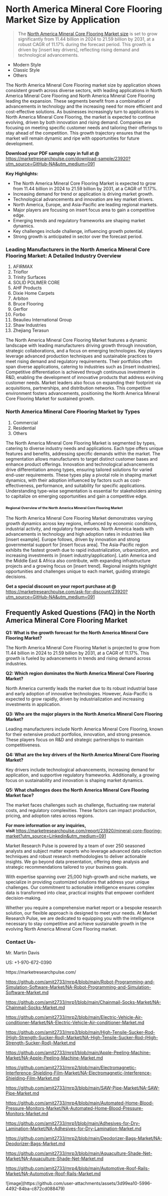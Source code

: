<h1>North America Mineral Core Flooring Market&nbsp;Size by Application</h1><blockquote><p>The <a href="https://marketresearchpulse.com/download-sample/23920?utm_source=GitHub-NA&amp;utm_medium=091">North America Mineral Core Flooring Market size</a> is set to grow significantly from 11.44 billion in 2024 to 21.59 billion by 2031, at a robust CAGR of 11.17% during the forecast period. This growth is driven by [insert key drivers], reflecting rising demand and technological advancements.</p></blockquote><ul><li>Modern Style<li> Classic Style<li> Others</li></ul><p>The North America Mineral Core Flooring market size by application shows consistent growth across diverse sectors, with leading applications in North America Mineral Core Flooring and North America Mineral Core Flooring leading the expansion. These segments benefit from a combination of advancements in technology and the increasing need for more efficient and cost-effective solutions. As businesses increasingly turn to applications in North America Mineral Core Flooring, the market is expected to continue evolving, driven by both innovation and rising demand. Companies are focusing on meeting specific customer needs and tailoring their offerings to stay ahead of the competition. This growth trajectory ensures that the market will remain dynamic and ripe with opportunities for future development.</p><p><strong>Download your PDF sample copy in full at @ </strong><a href="https://marketresearchpulse.com/download-sample/23920?utm_source=GitHub-NA&amp;utm_medium=091">https://marketresearchpulse.com/download-sample/23920?utm_source=GitHub-NA&amp;utm_medium=091</a></p><p><strong>Key Highlights: </strong></p><ul><li>The North America Mineral Core Flooring Market is expected to grow from 11.44 billion in 2024 to 21.59 billion by 2031, at a CAGR of 11.17%.</li><li>Increasing demand for trend or application is driving market growth.</li><li>Technological advancements and innovation are key market drivers.</li><li>North America, Europe, and Asia-Pacific are leading regional markets.</li><li>Major players are focusing on insert focus area to gain a competitive edge.</li><li>Emerging trends and regulatory frameworks are shaping market dynamics.</li><li>Key challenges include challenge, influencing growth potential.</li><li>Strong growth is anticipated in sector over the forecast period.</li></ul><h3>Leading Manufacturers in the North America Mineral Core Flooring Market: A Detailed Industry Overview</h3><ol><li>AFIRMAX</li><li>Trioflor</li><li>Trinity Surfaces</li><li>SOLID POLIMER CORE</li><li>AHF Products</li><li>Dixie Home Carpets</li><li>Arbiton</li><li>Bruce Flooring</li><li>Gerflor</li><li>Forbo</li><li>Beaulieu International Group</li><li>Shaw Industries</li><li>Zhejiang Terasun</li></ol><div class="flex max-w-full flex-col flex-grow"><div class="min-h-8 text-message flex w-full flex-col items-end gap-2 whitespace-normal break-words [.text-message+&amp;]:mt-5" dir="auto" data-message-author-role="assistant" data-message-id="fd8432e4-4910-450d-b182-61b7bfb0a01f" data-message-model-slug="gpt-4o"><div class="flex w-full flex-col gap-1 empty:hidden first:pt-[3px]"><div class="markdown prose w-full break-words dark:prose-invert light"><p>The North America Mineral Core Flooring Market features a dynamic landscape with leading manufacturers driving growth through innovation, strategic collaborations, and a focus on emerging technologies. Key players leverage advanced production techniques and sustainable practices to meet rising demand and regulatory requirements. Their portfolios often span diverse applications, catering to industries such as [insert industries]. Competitive differentiation is achieved through continuous investment in R&amp;D, enabling the development of innovative products that address evolving customer needs. Market leaders also focus on expanding their footprint via acquisitions, partnerships, and distribution networks. This competitive environment fosters advancements, positioning the North America Mineral Core Flooring Market for sustained growth.</p></div></div></div></div><h3>North America Mineral Core Flooring Market by Types</h3><ol><li>Commercial<li> Residential<li> Others</li></ol><div class="flex max-w-full flex-col flex-grow"><div class="min-h-8 text-message flex w-full flex-col items-end gap-2 whitespace-normal break-words [.text-message+&amp;]:mt-5" dir="auto" data-message-author-role="assistant" data-message-id="084470be-0bb7-4664-bddf-5156b4f41249" data-message-model-slug="gpt-4o-mini"><div class="flex w-full flex-col gap-1 empty:hidden first:pt-[3px]"><div class="markdown prose w-full break-words dark:prose-invert light"><p>The North America Mineral Core Flooring Market is segmented by types, catering to diverse industry needs and applications. Each type offers unique features and benefits, addressing specific demands within the market. The segmentation allows manufacturers to target distinct customer bases and enhance product offerings. Innovation and technological advancements drive differentiation among types, ensuring tailored solutions for varied end-user requirements. These types play a pivotal role in shaping market dynamics, with their adoption influenced by factors such as cost-effectiveness, performance, and suitability for specific applications. Understanding type-wise segmentation is essential for stakeholders aiming to capitalize on emerging opportunities and gain a competitive edge.</p></div></div></div></div><h3><span style="font-size: 11px;">Regional Overview of the North America Mineral Core Flooring Market</span></h3><div class="flex max-w-full flex-col flex-grow"><div class="min-h-8 text-message flex w-full flex-col items-end gap-2 whitespace-normal break-words [.text-message+&amp;]:mt-5" dir="auto" data-message-author-role="assistant" data-message-id="e9038762-ce64-4e30-91c9-9bd413514231" data-message-model-slug="gpt-4o-mini"><div class="flex w-full flex-col gap-1 empty:hidden first:pt-[3px]"><div class="markdown prose w-full break-words dark:prose-invert light"><p>The North America Mineral Core Flooring Market demonstrates varying growth dynamics across key regions, influenced by economic conditions, industrial activity, and regulatory frameworks. North America leads with advancements in technology and high adoption rates in industries like [insert example]. Europe follows, driven by innovation and strong governmental support for [insert focus area]. The Asia-Pacific region exhibits the fastest growth due to rapid industrialization, urbanization, and increasing investments in [insert industry/application]. Latin America and the Middle East &amp; Africa also contribute, with expanding infrastructure projects and a growing focus on [insert trend]. Regional insights highlight opportunities and challenges unique to each market, guiding strategic decisions.</p></div></div></div></div><p><strong>Get a special discount on your report purchase at @ </strong><a href="https://marketresearchpulse.com/ask-for-discount/23920?utm_source=GitHub-NA&amp;utm_medium=091">https://marketresearchpulse.com/ask-for-discount/23920?utm_source=GitHub-NA&amp;utm_medium=091</a></p><h2>Frequently Asked Questions (FAQ) in the North America Mineral Core Flooring Market</h2><p><strong>Q1: What is the growth forecast for the North America Mineral Core Flooring Market?</strong></p><p>The North America Mineral Core Flooring Market is projected to grow from 11.44 billion in 2024 to 21.59 billion by 2031, at a CAGR of 11.17%. This growth is fueled by advancements in trends and rising demand across industries.</p><p><strong>Q2: Which region dominates the North America Mineral Core Flooring Market?</strong></p><p>North America currently leads the market due to its robust industrial base and early adoption of innovative technologies. However, Asia-Pacific is expected to grow rapidly, driven by industrialization and increasing investments in application.</p><p><strong>Q3: Who are the major players in the North America Mineral Core Flooring Market?</strong></p><p>Leading manufacturers include North America Mineral Core Flooring, known for their extensive product portfolios, innovation, and strong presence. These players focus on R&amp;D and strategic partnerships to maintain competitiveness.</p><p><strong>Q4: What are the key drivers of the North America Mineral Core Flooring Market?</strong></p><p>Key drivers include technological advancements, increasing demand for application, and supportive regulatory frameworks. Additionally, a growing focus on sustainability and innovation is shaping market dynamics.</p><p><strong>Q5: What challenges does the North America Mineral Core Flooring Market face?</strong></p><p>The market faces challenges such as challenge, fluctuating raw material costs, and regulatory complexities. These factors can impact production, pricing, and adoption rates across regions.</p><p><strong>For more information or any inquiries, visit&nbsp;</strong><a href="https://marketresearchpulse.com/report/23920/mineral-core-flooring-market?utm_source=Linkedin&utm_medium=091">https://marketresearchpulse.com/report/23920/mineral-core-flooring-market?utm_source=Linkedin&utm_medium=091</a></p><p>Market Research Pulse is powered by a team of over 250 seasoned analysts and subject matter experts who leverage advanced data collection techniques and robust research methodologies to deliver actionable insights. We go beyond data presentation, offering deep analysis and strategic recommendations tailored to your business goals.</p><p>With expertise spanning over 25,000 high-growth and niche markets, we specialize in providing customized solutions that address your unique challenges. Our commitment to actionable intelligence ensures complex data is transformed into clear, practical insights that empower confident decision-making.</p><p>Whether you require a comprehensive market report or a bespoke research solution, our flexible approach is designed to meet your needs. At Market Research Pulse, we are dedicated to equipping you with the intelligence necessary to stay competitive and achieve sustainable growth in the evolving North America Mineral Core Flooring market.</p><h3><strong>Contact Us-</strong></h3><p>Mr. Martin Davis</p><p>US: +1-970-672-0390</p><p>https://marketresearchpulse.com/</p><p><a href="https://github.com/amit2733/mrp4/blob/main/Robot-Programming-and-Simulation-Software-Market/NA-Robot-Programming-and-Simulation-Software-Market.md">https://github.com/amit2733/mrp4/blob/main/Robot-Programming-and-Simulation-Software-Market/NA-Robot-Programming-and-Simulation-Software-Market.md</a></p><p><a href="https://github.com/amit2733/mrp1/blob/main/Chainmail-Socks-Market/NA-Chainmail-Socks-Market.md">https://github.com/amit2733/mrp1/blob/main/Chainmail-Socks-Market/NA-Chainmail-Socks-Market.md</a></p><p><a href="https://github.com/amit2733/mrp2/blob/main/Electric-Vehicle-Air-conditioner-Market/NA-Electric-Vehicle-Air-conditioner-Market.md">https://github.com/amit2733/mrp2/blob/main/Electric-Vehicle-Air-conditioner-Market/NA-Electric-Vehicle-Air-conditioner-Market.md</a></p><p><a href="https://github.com/amit2733/mrp3/blob/main/High-Tensile-Sucker-Rod-(High-Strength-Sucker-Rod)-Market/NA-High-Tensile-Sucker-Rod-(High-Strength-Sucker-Rod)-Market.md">https://github.com/amit2733/mrp3/blob/main/High-Tensile-Sucker-Rod-(High-Strength-Sucker-Rod)-Market/NA-High-Tensile-Sucker-Rod-(High-Strength-Sucker-Rod)-Market.md</a></p><p><a href="https://github.com/amit2733/mrp1/blob/main/Apple-Peeling-Machine-Market/NA-Apple-Peeling-Machine-Market.md">https://github.com/amit2733/mrp1/blob/main/Apple-Peeling-Machine-Market/NA-Apple-Peeling-Machine-Market.md</a></p><p><a href="https://github.com/amit2733/mrp2/blob/main/Electromagnetic-Interference-Shielding-Film-Market/NA-Electromagnetic-Interference-Shielding-Film-Market.md">https://github.com/amit2733/mrp2/blob/main/Electromagnetic-Interference-Shielding-Film-Market/NA-Electromagnetic-Interference-Shielding-Film-Market.md</a></p><p><a href="https://github.com/amit2733/mrp3/blob/main/SAW-Pipe-Market/NA-SAW-Pipe-Market.md">https://github.com/amit2733/mrp3/blob/main/SAW-Pipe-Market/NA-SAW-Pipe-Market.md</a></p><p><a href="https://github.com/amit2733/mrp4/blob/main/Automated-Home-Blood-Pressure-Monitors-Market/NA-Automated-Home-Blood-Pressure-Monitors-Market.md">https://github.com/amit2733/mrp4/blob/main/Automated-Home-Blood-Pressure-Monitors-Market/NA-Automated-Home-Blood-Pressure-Monitors-Market.md</a></p><p><a href="https://github.com/amit2733/mrp1/blob/main/Adhesives-for-Dry-Lamination-Market/NA-Adhesives-for-Dry-Lamination-Market.md">https://github.com/amit2733/mrp1/blob/main/Adhesives-for-Dry-Lamination-Market/NA-Adhesives-for-Dry-Lamination-Market.md</a></p><p><a href="https://github.com/amit2733/mrp2/blob/main/Deodorizer-Bags-Market/NA-Deodorizer-Bags-Market.md">https://github.com/amit2733/mrp2/blob/main/Deodorizer-Bags-Market/NA-Deodorizer-Bags-Market.md</a></p><p><a href="https://github.com/amit2733/mrp3/blob/main/Aquaculture-Shade-Net-Market/NA-Aquaculture-Shade-Net-Market.md">https://github.com/amit2733/mrp3/blob/main/Aquaculture-Shade-Net-Market/NA-Aquaculture-Shade-Net-Market.md</a></p><p><a href="https://github.com/amit2733/mrp4/blob/main/Automotive-Roof-Rails-Market/NA-Automotive-Roof-Rails-Market.md">https://github.com/amit2733/mrp4/blob/main/Automotive-Roof-Rails-Market/NA-Automotive-Roof-Rails-Market.md</a></p>
![image](https://github.com/user-attachments/assets/3d99ea10-5996-4492-84ba-c872cd088479)
